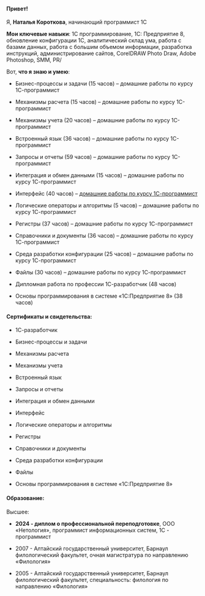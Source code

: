 #### Привет!

Я, **Наталья Короткова**, начинающий программист 1С

**Мои ключевые навыки**: 1С программирование,  1С: Предприятие 8,  обновление конфигурации  1С, аналитический склад ума,  работа с базами данных,  работа с большим объемом информации,  разработка инструкций, администрирование сайтов, CorelDRAW Photo Draw, Adobe Photoshop, SMM, PR/

Вот, **что я знаю и умею**:

- Бизнес-процессы и задачи (15 часов) – домашние работы по курсу 1С-программист
  
- Механизмы расчета (15 часов) – домашние работы по курсу 1С-программист

 - Механизмы учета (20 часов) – домашние работы по курсу 1С-программист
   
 - Встроенный язык (36 часов) – домашние работы по курсу 1С-программист
   
 - Запросы и отчеты (59 часов) – домашние работы по курсу 1С-программист
   
 - Интеграция и обмен данными (15 часов) – домашние работы по курсу 1С-программист
   
 - Интерфейс (40 часов) – [домашние работы по курсу 1С-программист](Интерфейсы)
   
 - Логические операторы и алгоритмы (5 часов) – домашние работы по курсу 1С-программист
   
 - Регистры (37 часов) – домашние работы по курсу 1С-программист
   
 - Справочники и документы (36 часов) – домашние работы по курсу 1С-программист
   
 - Среда разработки конфигурации (25 часов) – домашние работы по курсу 1С-программист
   
 - Файлы (30 часов) – домашние работы по курсу 1С-программист
   
- Дипломная работа по профессии 1С-разработчик (48 часов)
  
- Основы программирования в системе «1C:Предприятие 8» (38 часов)
  
#### Сертификаты и свидетельства:

- 1С-разработчик
   
- Бизнес-процессы и задачи
   
 - Механизмы расчета
    
 - Механизмы учета
    
 - Встроенный язык
    
 - Запросы и отчеты
    
 - Интеграция и обмен данными
    
 - Интерфейс
    
 - Логические операторы и алгоритмы
   
 - Регистры
    
 - Справочники и документы
    
 - Среда разработки конфигурации
    
 - Файлы
    
 - Основы программирования в системе «1C:Предприятие 8»
   
#### Образование:

Высшее:

- **2024 -  диплом о профессиональной переподготовке**, ООО «Нетология», программист информационных систем, 1С - программист
  
- 2007 - Алтайский государственный университет, Барнаул филологический факультет, очная магистратура по направлению «Филология»
   
- 2005 - Алтайский государственный университет, Барнаул филологический факультет, специальность: филология по направлению «Филология»
  
